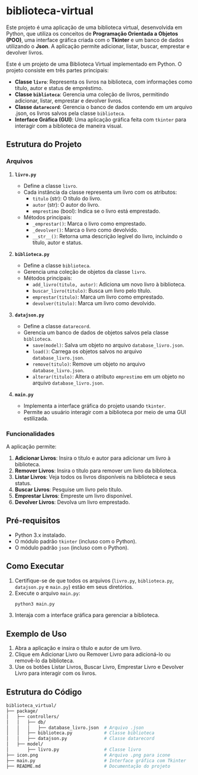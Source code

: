 # biblioteca-virtual
Este projeto é uma aplicação de uma biblioteca virtual, desenvolvida em Python, que utiliza os conceitos de **Programação Orientada a Objetos (POO)**, uma interface gráfica criada com o **Tkinter** e um banco de dados utilizando o **Json**. A aplicação permite adicionar, listar, buscar, emprestar e devolver livros.

Este é um projeto de uma Biblioteca Virtual implementado em Python. O projeto consiste em três partes principais:
- **Classe `livro`**: Representa os livros na biblioteca, com informações como título, autor e status de empréstimo.
- **Classe `biblioteca`**: Gerencia uma coleção de livros, permitindo adicionar, listar, emprestar e devolver livros.
- **Classe `datarecord`**: Gerencia o banco de dados contendo em um arquivo .json, os livros salvos pela classe `biblioteca`.
- **Interface Gráfica (GUI)**: Uma aplicação gráfica feita com `tkinter` para interagir com a biblioteca de maneira visual.

## Estrutura do Projeto

### Arquivos
1. **`livro.py`**
   - Define a classe `livro`.
   - Cada instância da classe representa um livro com os atributos:
     - `titulo` (str): O título do livro.
     - `autor` (str): O autor do livro.
     - `emprestimo` (bool): Indica se o livro está emprestado.
   - Métodos principais:
     - `_emprestar()`: Marca o livro como emprestado.
     - `_devolver()`: Marca o livro como devolvido.
     - `__str__()`: Retorna uma descrição legível do livro, incluindo o título, autor e status.

2. **`biblioteca.py`**
   - Define a classe `biblioteca`.
   - Gerencia uma coleção de objetos da classe `livro`.
   - Métodos principais:
     - `add_livro(titulo, autor)`: Adiciona um novo livro à biblioteca.
     - `buscar_livro(titulo)`: Busca um livro pelo título.
     - `emprestar(titulo)`: Marca um livro como emprestado.
     - `devolver(titulo)`: Marca um livro como devolvido.

3. **`datajson.py`**
   - Define a classe `datarecord`.
   - Gerencia um banco de dados de objetos salvos pela classe `biblioteca`.
     - `save(model)`: Salva um objeto no arquivo `database_livro.json`.
     - `load()`: Carrega os objetos salvos no arquivo `database_livro.json`.
     - `remove(titulo)`: Remove um objeto no arquivo `database_livro.json`.
     - `alterar(titulo)`: Altera o atributo `emprestimo` em um objeto no arquivo `database_livro.json`.

4. **`main.py`**
   - Implementa a interface gráfica do projeto usando `tkinter`.
   - Permite ao usuário interagir com a biblioteca por meio de uma GUI estilizada.

### Funcionalidades
A aplicação permite:
1. **Adicionar Livros**: Insira o título e autor para adicionar um livro à biblioteca.
2. **Remover Livros**: Insira o título para remover um livro da biblioteca.
3. **Listar Livros**: Veja todos os livros disponíveis na biblioteca e seus status.
4. **Buscar Livros**: Pesquise um livro pelo título.
5. **Emprestar Livros**: Empreste um livro disponível.
6. **Devolver Livros**: Devolva um livro emprestado.

## Pré-requisitos
- Python 3.x instalado.
- O módulo padrão `tkinter` (incluso com o Python).
- O módulo padrão `json` (incluso com o Python).

## Como Executar
1. Certifique-se de que todos os arquivos (`livro.py`, `biblioteca.py`, `datajson.py` e `main.py`) estão em seus
   diretórios.
2. Execute o arquivo `main.py`:
   ```bash
   python3 main.py
3. Interaja com a interface gráfica para gerenciar a biblioteca.

## Exemplo de Uso
1. Abra a aplicação e insira o título e autor de um livro.
2. Clique em Adicionar Livro ou Remover Livro para adicioná-lo ou removê-lo da biblioteca.
3. Use os botões Listar Livros, Buscar Livro, Emprestar Livro e Devolver Livro para interagir com os livros.

## Estrutura do Código
   ```bash
   biblioteca_virtual/
   ├── package/
   │   ├── controllers/
   │   │   ├── db/
   │   │   │   ├── database_livro.json  # Arquivo .json
   │   │   ├── biblioteca.py            # Classe biblioteca
   │   │   ├── datajson.py              # Classe datarecord
   │   ├── model/
   │       ├── livro.py                 # Classe livro
   ├── icon.png                         # Arquivo .png para icone
   ├── main.py                          # Interface gráfica com Tkinter
   ├── README.md                        # Documentação do projeto
